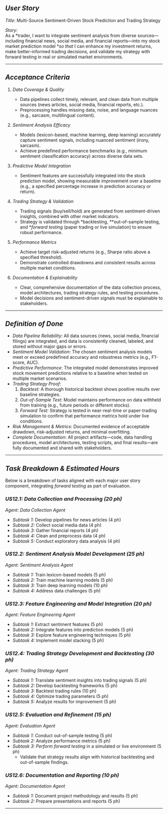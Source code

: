 
## *User Story*

*Title:* Multi-Source Sentiment-Driven Stock Prediction and Trading Strategy

*Story:*  
As a *trader, I want to integrate sentiment analysis from diverse sources—including financial news, social media, and financial reports—into my stock market prediction model **so that* I can enhance my investment returns, make better-informed trading decisions, and validate my strategy with forward testing in real or simulated market environments.

---

## *Acceptance Criteria*

1. *Data Coverage & Quality*  
   - Data pipelines collect timely, relevant, and clean data from multiple sources (news articles, social media, financial reports, etc.).  
   - Preprocessing handles missing data, noise, and language nuances (e.g., sarcasm, multilingual content).

2. *Sentiment Analysis Efficacy*  
   - Models (lexicon-based, machine learning, deep learning) accurately capture sentiment signals, including nuanced sentiment (irony, sarcasm).  
   - Achieve predefined performance benchmarks (e.g., minimum sentiment classification accuracy) across diverse data sets.

3. *Predictive Model Integration*  
   - Sentiment features are successfully integrated into the stock prediction model, showing measurable improvement over a baseline (e.g., a specified percentage increase in prediction accuracy or return).

4. *Trading Strategy & Validation*  
   - Trading signals (buy/sell/hold) are generated from sentiment-driven insights, combined with other market indicators.  
   - Strategy is validated through *backtesting, **out-of-sample testing, and **forward testing* (paper trading or live simulation) to ensure robust performance.

5. *Performance Metrics*  
   - Achieve target risk-adjusted returns (e.g., Sharpe ratio above a specified threshold).  
   - Demonstrate controlled drawdowns and consistent results across multiple market conditions.

6. *Documentation & Explainability*  
   - Clear, comprehensive documentation of the data collection process, model architectures, trading strategy rules, and testing procedures.  
   - Model decisions and sentiment-driven signals must be explainable to stakeholders.

---

## *Definition of Done*

- *Data Pipeline Reliability*: All data sources (news, social media, financial filings) are integrated, and data is consistently cleaned, labeled, and stored without major gaps or errors.  
- *Sentiment Model Validation*: The chosen sentiment analysis models meet or exceed predefined accuracy and robustness metrics (e.g., F1-score, AUC).  
- *Predictive Performance*: The integrated model demonstrates improved stock movement predictions relative to a baseline when tested on multiple market scenarios.  
- *Trading Strategy Proof*:  
  1. *Backtest:* A thorough historical backtest shows positive results over baseline strategies.  
  2. *Out-of-Sample Test:* Model maintains performance on data withheld from training (e.g., future periods or different stocks).  
  3. *Forward Test:* Strategy is tested in near-real-time or paper-trading simulation to confirm that performance metrics hold under live conditions.  
- *Risk Management & Metrics*: Documented evidence of acceptable drawdown, risk-adjusted returns, and minimal overfitting.  
- *Complete Documentation*: All project artifacts—code, data handling procedures, model architectures, testing scripts, and final results—are fully documented and shared with stakeholders.

---

## *Task Breakdown & Estimated Hours*

Below is a breakdown of tasks aligned with each major user story component, integrating *forward testing* as part of evaluation.

### *US12.1: Data Collection and Processing (20 ph)*
*Agent: Data Collection Agent*  
- *Subtask 1:* Develop pipelines for news articles (4 ph)  
- *Subtask 2:* Collect social media data (4 ph)  
- *Subtask 3:* Gather financial reports (4 ph)  
- *Subtask 4:* Clean and preprocess data (4 ph)  
- *Subtask 5:* Conduct exploratory data analysis (4 ph)  

### *US12.2: Sentiment Analysis Model Development (25 ph)*
*Agent: Sentiment Analysis Agent*  
- *Subtask 1:* Train lexicon-based models (5 ph)  
- *Subtask 2:* Train machine learning models (5 ph)  
- *Subtask 3:* Train deep learning models (10 ph)  
- *Subtask 4:* Address data challenges (5 ph)  

### *US12.3: Feature Engineering and Model Integration (20 ph)*
*Agent: Feature Engineering Agent*  
- *Subtask 1:* Extract sentiment features (5 ph)  
- *Subtask 2:* Integrate features into prediction models (5 ph)  
- *Subtask 3:* Explore feature engineering techniques (5 ph)  
- *Subtask 4:* Implement model stacking (5 ph)  

### *US12.4: Trading Strategy Development and Backtesting (30 ph)*
*Agent: Trading Strategy Agent*  
- *Subtask 1:* Translate sentiment insights into trading signals (5 ph)  
- *Subtask 2:* Develop backtesting frameworks (5 ph)  
- *Subtask 3:* Backtest trading rules (10 ph)  
- *Subtask 4:* Optimize trading parameters (5 ph)  
- *Subtask 5:* Analyze results for improvement (5 ph)  

### *US12.5: Evaluation and Refinement (15 ph)*
*Agent: Evaluation Agent*  
- *Subtask 1:* Conduct out-of-sample testing (5 ph)  
- *Subtask 2:* Analyze performance metrics (5 ph)  
- *Subtask 3:* *Perform forward testing* in a simulated or live environment (5 ph)  
  - Validate that strategy results align with historical backtesting and out-of-sample findings.  

### *US12.6: Documentation and Reporting (10 ph)*
*Agent: Documentation Agent*  
- *Subtask 1:* Document project methodology and results (5 ph)  
- *Subtask 2:* Prepare presentations and reports (5 ph)  
---
